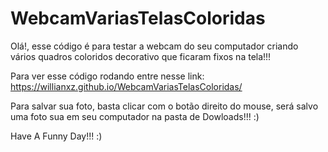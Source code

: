 # WebcamVariasTelasColoridas

Olá!, esse código é para testar a webcam do seu computador criando vários quadros coloridos decorativo que ficaram fixos na tela!!!

Para ver esse código rodando entre nesse link: https://willianxz.github.io/WebcamVariasTelasColoridas/

Para salvar sua foto, basta clicar com o botão direito do mouse, será salvo uma foto sua em seu computador na pasta de Dowloads!!! :)

Have A Funny Day!!! :)
